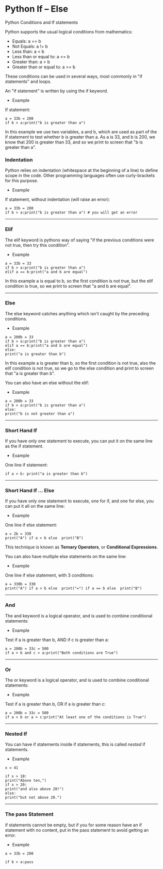 ﻿
# Python If – Else

Python Conditions and If statements

Python supports the usual logical conditions from mathematics:

-   Equals: a == b
-   Not Equals: a != b
-   Less than: a < b
-   Less than or equal to: a <= b
-   Greater than: a > b
-   Greater than or equal to: a >= b

These conditions can be used in several ways, most commonly in "if statements" and loops.

An "if statement" is written by using the if keyword.

- Example

If statement:


```
a = 33b = 200  
if b > a:print("b is greater than a")
```

In this example we use two variables, a and b, which are used as part of the if statement to test whether b is greater than a. As a is 33, and b is 200, we know that 200 is greater than 33, and so we print to screen that "b is greater than a".

### Indentation

Python relies on indentation (whitespace at the beginning of a line) to define scope in the code. Other programming languages often use curly-brackets for this purpose.

- Example

If statement, without indentation (will raise an error):

```
a = 33b = 200  
if b > a:print("b is greater than a") # you will get an error
```

----------

### Elif

The elif keyword is pythons way of saying "if the previous conditions were not true, then try this condition".

- Example

```
a = 33b = 33  
if b > a:print("b is greater than a")  
elif a == b:print("a and b are equal")  
```


In this example a is equal to b, so the first condition is not true, but the elif condition is true, so we print to screen that "a and b are equal".

----------

### Else

The else keyword catches anything which isn't caught by the preceding conditions.

- Example

```
a = 200b = 33  
if b > a:print("b is greater than a")  
elif a == b:print("a and b are equal")  
else:  
print("a is greater than b")  
```


In this example a is greater than b, so the first condition is not true, also the elif condition is not true, so we go to the else condition and print to screen that "a is greater than b".

You can also have an else without the elif:

- Example

```
a = 200b = 33  
if b > a:print("b is greater than a")  
else:  
print("b is not greater than a")  
```


----------

### Short Hand If

If you have only one statement to execute, you can put it on the same line as the if statement.

- Example

One line if statement:

```
if a > b: print("a is greater than b")
```

----------

### Short Hand If ... Else

If you have only one statement to execute, one for if, and one for else, you can put it all on the same line:

- Example

One line if else statement:

```
a = 2b = 330  
print("A") if a > b else  print("B")
```

This technique is known as **Ternary Operators**, or **Conditional Expressions**.

You can also have multiple else statements on the same line:

- Example

One line if else statement, with 3 conditions:

```
a = 330b = 330  
print("A") if a > b else  print("=") if a == b else  print("B")
```

----------

### And

The and keyword is a logical operator, and is used to combine conditional statements:

- Example

Test if a is greater than b, AND if c is greater than a:

```
a = 200b = 33c = 500  
if a > b and c > a:print("Both conditions are True")  
```


----------

### Or

The or keyword is a logical operator, and is used to combine conditional statements:

- Example

Test if a is greater than b, OR if a is greater than c:

```
a = 200b = 33c = 500  
if a > b or a > c:print("At least one of the conditions is True")  
```


----------

### Nested If

You can have if statements inside if statements, this is called _nested_ if statements.

- Example

```
x = 41  
  
if x > 10:  
print("Above ten,")  
if x > 20:  
print("and also above 20!")  
else:  
print("but not above 20.")
```

----------

### The pass Statement

if statements cannot be empty, but if you for some reason have an if statement with no content, put in the pass statement to avoid getting an error.

- Example

```
a = 33b = 200  
  
if b > a:pass
```

